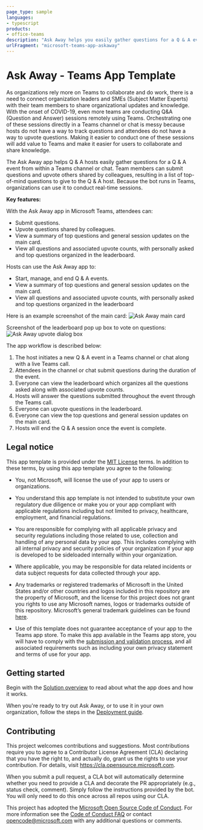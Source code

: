 ```yaml
---
page_type: sample
languages:
- typescript
products:
- office-teams
description: "Ask Away helps you easily gather questions for a Q & A event from within a Teams channel or chat."
urlFragment: "microsoft-teams-app-askaway"
---
```


# Ask Away - Teams App Template

As organizations rely more on Teams to collaborate and do work, there is a need to connect organization leaders and SMEs (Subject Matter Experts) with their team members to share organizational updates and knowledge. With the onset of COVID-19, even more teams are conducting Q&A (Question and Answer) sessions remotely using Teams. Orchestrating one of these sessions directly in a Teams channel or chat is messy because hosts do not have a way to track questions and attendees do not have a way to upvote questions. Making it easier to conduct one of these sessions will add value to Teams and make it easier for users to collaborate and share knowledge.

The Ask Away app helps Q & A hosts easily gather questions for a Q & A event from within a Teams channel or chat. Team members can submit questions and upvote others shared by colleagues, resulting in a list of top-of-mind questions to give to the Q & A host. Because the bot runs in Teams, organizations can use it to conduct real-time sessions.

**Key features:**

With the Ask Away app in Microsoft Teams, attendees can:
* Submit questions.
* Upvote questions shared by colleagues.
* View a summary of top questions and general session updates on the main card.
* View all questions and associated upvote counts, with personally asked and top questions organized in the leaderboard.

Hosts can use the Ask Away app to:
* Start, manage, and end Q & A events.
* View a summary of top questions and general session updates on the main card.
* View all questions and associated upvote counts, with personally asked and top questions organized in the leaderboard

Here is an example screenshot of the main card:
![Ask Away main card](https://github.com/OfficeDev/microsoft-teams-apps-askaway/wiki/images/ui_screenshot1.png)

Screenshot of the leaderboard pop up box to vote on questions:
![Ask Away upvote dialog box](https://github.com/OfficeDev/microsoft-teams-apps-askaway/wiki/images/ui_screenshot2.png)

The app workflow is described below:
1. The host initiates a new Q & A event in a Teams channel or chat along with a live Teams call.
1. Attendees in the channel or chat submit questions during the duration of the event.
1. Everyone can view the leaderboard which organizes all the questions asked along with associated upvote counts.
1. Hosts will answer the questions submitted throughout the event through the Teams call.
1. Everyone can upvote questions in the leaderboard.
1. Everyone can view the top questions and general session updates on the main card.
1. Hosts will end the Q & A session once the event is complete.

## Legal notice

This app template is provided under the [MIT License](https://github.com/OfficeDev/microsoft-teams-apps-eprescription/blob/master/LICENSE) terms.  In addition to these terms, by using this app template you agree to the following:

- You, not Microsoft, will license the use of your app to users or organizations.

- You understand this app template is not intended to substitute your own regulatory due diligence or make you or your app compliant with applicable regulations including but not limited to privacy, healthcare, employment, and financial regulations.

- You are responsible for complying with all applicable privacy and security regulations including those related to use, collection and handling of any personal data by your app.  This includes complying with all internal privacy and security policies of your organization if your app is developed to be sideloaded internally within your organization.

- Where applicable, you may be responsible for data related incidents or data subject requests for data collected through your app.

-	Any trademarks or registered trademarks of Microsoft in the United States and/or other countries and logos included in this repository are the property of Microsoft, and the license for this project does not grant you rights to use any Microsoft names, logos or trademarks outside of this repository.  Microsoft’s general trademark guidelines can be found [here](https://www.microsoft.com/en-us/legal/intellectualproperty/trademarks/usage/general.aspx).

-	Use of this template does not guarantee acceptance of your app to the Teams app store.  To make this app available in the Teams app store, you will have to comply with the [submission and validation process](https://docs.microsoft.com/en-us/microsoftteams/platform/concepts/deploy-and-publish/appsource/publish), and all associated requirements such as including your own privacy statement and terms of use for your app.

## Getting started

Begin with the [Solution overview](https://github.com/OfficeDev/microsoft-teams-apps-askaway/wiki/Solution-overview) to read about what the app does and how it works.

When you're ready to try out Ask Away, or to use it in your own organization, follow the steps in the [Deployment guide](https://github.com/OfficeDev/microsoft-teams-apps-askaway/wiki/Deployment-guide).

## Contributing

This project welcomes contributions and suggestions.  Most contributions require you to agree to a
Contributor License Agreement (CLA) declaring that you have the right to, and actually do, grant us
the rights to use your contribution. For details, visit https://cla.opensource.microsoft.com.

When you submit a pull request, a CLA bot will automatically determine whether you need to provide
a CLA and decorate the PR appropriately (e.g., status check, comment). Simply follow the instructions
provided by the bot. You will only need to do this once across all repos using our CLA.

This project has adopted the [Microsoft Open Source Code of Conduct](https://opensource.microsoft.com/codeofconduct/).
For more information see the [Code of Conduct FAQ](https://opensource.microsoft.com/codeofconduct/faq/) or
contact [opencode@microsoft.com](mailto:opencode@microsoft.com) with any additional questions or comments.
